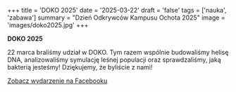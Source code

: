 +++
title = 'DOKO 2025'
date = '2025-03-22'
draft = 'false'
tags = ['nauka', 'zabawa']
summary = "Dzień Odkrywców Kampusu Ochota 2025"
image = 'images/doko2025.jpg'
+++

<!-- Tutaj START - cała treść posta -->

**DOKO 2025**

22 marca braliśmy udział w DOKO. Tym razem wspólnie budowaliśmy helisę DNA, analizowaliśmy symulację leśnej populacji oraz sprawdzaliśmy, jaką bakterią jesteśmy! Dziękujemy, że byliście z nami!

[Zobacz wydarzenie na Facebooku](https://www.facebook.com/DOKOUW/)
